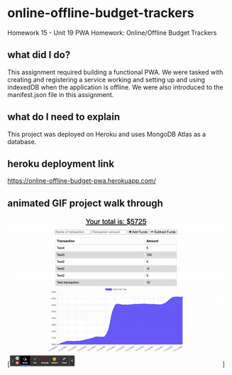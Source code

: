 # online-offline-budget-trackers

Homework 15 - Unit 19 PWA Homework: Online/Offline Budget Trackers

## what did I do?

This assignment required building a functional PWA. We were tasked with creating and registering a service working and setting up and using indexedDB when the application is offline. We were also introduced to the manifest.json file in this assignment.

## what do I need to explain

This project was deployed on Heroku and uses MongoDB Atlas as a database.

## heroku deployment link

https://online-offline-budget-pwa.herokuapp.com/

## animated GIF project walk through

[![An animated GIF walk through showcasing this application.](./assets/budget-tracker.gif)]
